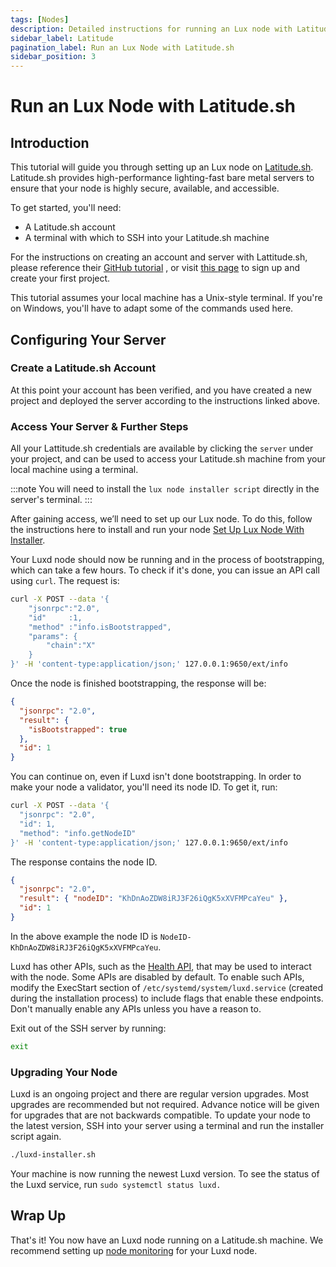 ```yaml
---
tags: [Nodes]
description: Detailed instructions for running an Lux node with Latitude.sh
sidebar_label: Latitude
pagination_label: Run an Lux Node with Latitude.sh
sidebar_position: 3
---
```


# Run an Lux Node with Latitude.sh

## Introduction

This tutorial will guide you through setting up an Lux node on [Latitude.sh](https://latitude.sh).
Latitude.sh provides high-performance lighting-fast bare metal servers to ensure that your node is highly
secure, available, and accessible.

To get started, you'll need:

- A Latitude.sh account
- A terminal with which to SSH into your Latitude.sh machine

For the instructions on creating an account and server with Lattitude.sh, please reference their
[GitHub tutorial](https://github.com/NottherealIllest/Latitude.sh-post/blob/main/lux/lux-copy.md)
, or visit [this page](https://www.latitude.sh/dashboard/signup) to sign up and create your first project.

This tutorial assumes your local machine has a Unix-style terminal. If you're on Windows, you'll have
to adapt some of the commands used here.

## Configuring Your Server

### Create a Latitude.sh Account

At this point your account has been verified, and you have created a new project and deployed the
server according to the instructions linked above.

### Access Your Server & Further Steps

All your Lattitude.sh credentials are available by clicking the `server` under your project, and can
be used to access your Latitude.sh machine from your local machine using a terminal.

:::note
You will need to install the `lux node installer script` directly in the server's terminal.
:::

After gaining access, we’ll need to set up our Lux node. To do this, follow
the instructions here to install and run your node
[Set Up Lux Node With Installer](/nodes/run/with-installer/installing-luxd.md).

Your Luxd node should now be running and in the process of bootstrapping, which can take a few
hours. To check if it's done, you can issue an API call using `curl`.
The request is:

```sh
curl -X POST --data '{
    "jsonrpc":"2.0",
    "id"     :1,
    "method" :"info.isBootstrapped",
    "params": {
        "chain":"X"
    }
}' -H 'content-type:application/json;' 127.0.0.1:9650/ext/info
```

Once the node is finished bootstrapping, the response will be:

```json
{
  "jsonrpc": "2.0",
  "result": {
    "isBootstrapped": true
  },
  "id": 1
}
```

You can continue on, even if Luxd isn't done bootstrapping.
In order to make your node a validator, you'll need its node ID. To get it, run:

```sh
curl -X POST --data '{
  "jsonrpc": "2.0",
  "id": 1,
  "method": "info.getNodeID"
}' -H 'content-type:application/json;' 127.0.0.1:9650/ext/info
```

The response contains the node ID.

```json
{
  "jsonrpc": "2.0",
  "result": { "nodeID": "KhDnAoZDW8iRJ3F26iQgK5xXVFMPcaYeu" },
  "id": 1
}
```

In the above example the node ID is `NodeID-KhDnAoZDW8iRJ3F26iQgK5xXVFMPcaYeu`.

Luxd has other APIs, such as the [Health API](https://docs.lux.network/apis/luxd/apis/health),
that may be used to interact with the node. Some APIs are disabled by default. To enable such APIs,
modify the ExecStart section of `/etc/systemd/system/luxd.service` (created during the
installation process) to include flags that enable these endpoints. Don't manually enable any APIs
unless you have a reason to.

Exit out of the SSH server by running:

```sh
exit
```

### Upgrading Your Node

Luxd is an ongoing project and there are regular version upgrades. Most upgrades are
recommended but not required. Advance notice will be given for upgrades that are not backwards
compatible. To update your node to the latest version, SSH into your server using a terminal and
run the installer script again.

```sh
./luxd-installer.sh
```

Your machine is now running the newest Luxd version. To see the status of the Luxd service,
run `sudo systemctl status luxd.`

## Wrap Up

That's it! You now have an Luxd node running on a Latitude.sh machine. We recommend setting up
[node monitoring](https://docs.lux.network/nodes/maintain/setting-up-node-monitoring) for your
Luxd node.
